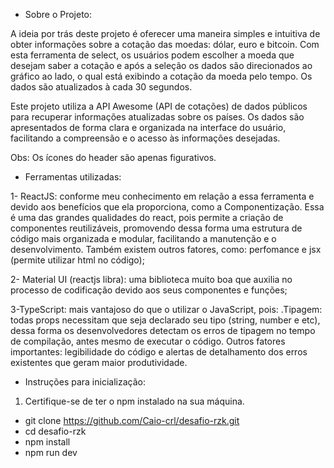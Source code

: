 - Sobre o Projeto:

A ideia por trás deste projeto é oferecer uma maneira simples e intuitiva de obter informações sobre a cotação das moedas: dólar, euro e bitcoin. Com esta ferramenta de select, os usuários podem escolher a moeda que desejam saber a cotação e após a seleção os dados são direcionados ao gráfico ao lado, o qual está exibindo a cotação da moeda pelo tempo. Os dados são atualizados à cada 30 segundos.

Este projeto utiliza a API Awesome (API de cotações) de dados públicos para recuperar informações atualizadas sobre os países. Os dados são apresentados de forma clara e organizada na interface do usuário, facilitando a compreensão e o acesso às informações desejadas.

Obs: Os ícones do header são apenas figurativos.

- Ferramentas utilizadas:
  
1-  ReactJS: conforme meu conhecimento em relação a essa ferramenta e devido aos benefícios que ela proporciona, como a Componentização. Essa é uma das grandes qualidades do react, pois permite a criação de componentes reutilizáveis, promovendo dessa forma uma estrutura de código mais organizada e modular, facilitando a manutenção e o desenvolvimento.
Também existem outros fatores, como: perfomance e jsx (permite utilizar html no código);

2- Material UI (reactjs libra): uma biblioteca muito boa que auxilia no processo de codificação devido aos seus componentes e funções;

3-TypeScript: mais vantajoso do que o utilizar o JavaScript, pois:
.Tipagem: todas props necessitam que seja declarado seu tipo (string, number e etc), dessa forma os desenvolvedores detectam os erros de tipagem no tempo de compilação, antes mesmo de executar o código.
Outros fatores importantes: legibilidade do código e alertas de detalhamento dos erros existentes que geram maior produtividade.

- Instruções para inicialização: 

1. Certifique-se de ter o npm instalado na sua máquina.

- git clone https://github.com/Caio-crl/desafio-rzk.git
- cd desafio-rzk
- npm install
- npm run dev
